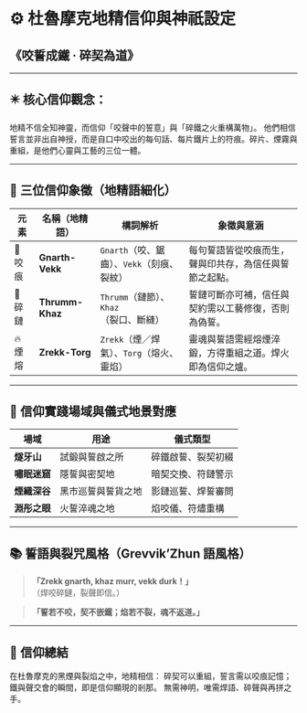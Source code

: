 # ⚙️ 杜魯摩克地精信仰與神祇設定

## 《咬誓成鐵 ‧ 碎契為道》

---

## ✴️ 核心信仰觀念：
地精不信全知神靈，而信仰「咬聲中的誓意」與「碎鐵之火重構萬物」。
他們相信誓言並非出自神授，而是自口中咬出的每句話、每片鐵片上的符痕。碎片、煙霧與重組，是他們心靈與工藝的三位一體。

---

## 🔩 三位信仰象徵（地精語細化）

| 元素 | 名稱（地精語） | 構詞解析 | 象徵與意涵 |
|------|----------------|------------------------------|------------|
| 🦷 咬痕 | **Gnarth-Vekk** | `Gnarth`（咬、鋸齒）、`Vekk`（刻痕、裂紋） | 每句誓語皆從咬痕而生，聲與印共存，為信任與誓節之起點。 |
| 🔧 碎鏈 | **Thrumm-Khaz** | `Thrumm`（鏈節）、`Khaz`（裂口、斷縫） | 誓鏈可斷亦可補，信任與契約需以工藝修復，否則為偽誓。 |
| 🔥 煙熔 | **Zrekk-Torg** | `Zrekk`（煙／焊氣）、`Torg`（熔火、靈焰） | 靈魂與誓語需經熔煙淬鍛，方得重組之道。焊火即為信仰之爐。 |

---

## 🔐 信仰實踐場域與儀式地景對應

| 場域 | 用途 | 儀式類型 |
|------|------|----------|
| **燧牙山** | 試鍛與誓啟之所 | 碎鐵啟誓、裂契初綴 |
| **嘯眠迷窟** | 隱誓與密契地 | 暗契交換、符鏈警示 |
| **煙織深谷** | 黑市巡誓與誓貨之地 | 影鏈巡誓、焊誓審問 |
| **淵彤之眼** | 火誓淬魂之地 | 焰咬儀、符燼重構 |

---

## 📚 誓語與裂咒風格（Grevvik’Zhun 語風格）

> **「Zrekk gnarth, khaz murr, vekk durk！」**  
> （焊咬碎鏈，裂聲即信。）

> **「誓若不咬，契不嵌鐵；焰若不裂，魂不返道。」**

---

## 🔧 信仰總結
在杜魯摩克的黑煙與裂焰之中，地精相信：
碎契可以重組，誓言需以咬痕記憶；
鐵與聲交會的瞬間，即是信仰顯現的剎那。
無需神明，唯需焊語、碎聲與再拼之手。
